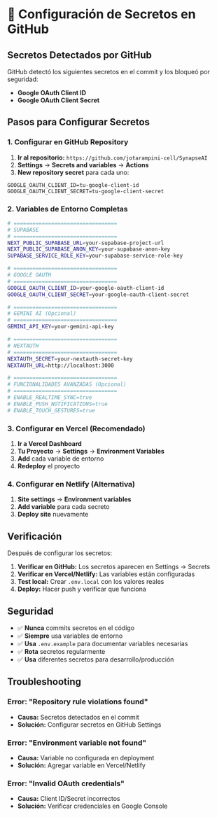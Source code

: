 # 🔐 Configuración de Secretos en GitHub

## Secretos Detectados por GitHub

GitHub detectó los siguientes secretos en el commit y los bloqueó por seguridad:

- **Google OAuth Client ID**
- **Google OAuth Client Secret**

## Pasos para Configurar Secretos

### 1. Configurar en GitHub Repository

1. **Ir al repositorio:** `https://github.com/jotarampini-cell/SynapseAI`
2. **Settings** → **Secrets and variables** → **Actions**
3. **New repository secret** para cada uno:

```
GOOGLE_OAUTH_CLIENT_ID=tu-google-client-id
GOOGLE_OAUTH_CLIENT_SECRET=tu-google-client-secret
```

### 2. Variables de Entorno Completas

```bash
# =================================
# SUPABASE
# =================================
NEXT_PUBLIC_SUPABASE_URL=your-supabase-project-url
NEXT_PUBLIC_SUPABASE_ANON_KEY=your-supabase-anon-key
SUPABASE_SERVICE_ROLE_KEY=your-supabase-service-role-key

# =================================
# GOOGLE OAUTH
# =================================
GOOGLE_OAUTH_CLIENT_ID=your-google-oauth-client-id
GOOGLE_OAUTH_CLIENT_SECRET=your-google-oauth-client-secret

# =================================
# GEMINI AI (Opcional)
# =================================
GEMINI_API_KEY=your-gemini-api-key

# =================================
# NEXTAUTH
# =================================
NEXTAUTH_SECRET=your-nextauth-secret-key
NEXTAUTH_URL=http://localhost:3000

# =================================
# FUNCIONALIDADES AVANZADAS (Opcional)
# =================================
# ENABLE_REALTIME_SYNC=true
# ENABLE_PUSH_NOTIFICATIONS=true
# ENABLE_TOUCH_GESTURES=true
```

### 3. Configurar en Vercel (Recomendado)

1. **Ir a Vercel Dashboard**
2. **Tu Proyecto** → **Settings** → **Environment Variables**
3. **Add** cada variable de entorno
4. **Redeploy** el proyecto

### 4. Configurar en Netlify (Alternativa)

1. **Site settings** → **Environment variables**
2. **Add variable** para cada secreto
3. **Deploy site** nuevamente

## Verificación

Después de configurar los secretos:

1. **Verificar en GitHub:** Los secretos aparecen en Settings → Secrets
2. **Verificar en Vercel/Netlify:** Las variables están configuradas
3. **Test local:** Crear `.env.local` con los valores reales
4. **Deploy:** Hacer push y verificar que funciona

## Seguridad

- ✅ **Nunca** commits secretos en el código
- ✅ **Siempre** usa variables de entorno
- ✅ **Usa** `.env.example` para documentar variables necesarias
- ✅ **Rota** secretos regularmente
- ✅ **Usa** diferentes secretos para desarrollo/producción

## Troubleshooting

### Error: "Repository rule violations found"
- **Causa:** Secretos detectados en el commit
- **Solución:** Configurar secretos en GitHub Settings

### Error: "Environment variable not found"
- **Causa:** Variable no configurada en deployment
- **Solución:** Agregar variable en Vercel/Netlify

### Error: "Invalid OAuth credentials"
- **Causa:** Client ID/Secret incorrectos
- **Solución:** Verificar credenciales en Google Console
